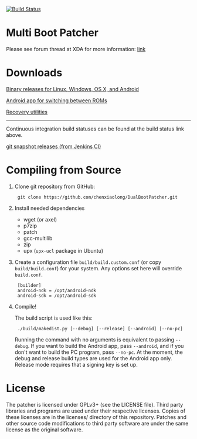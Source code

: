 [![Build Status](http://jenkins.cxl.epac.to/job/DualBoot_Patcher/badge/icon)](https://jenkins.cxl.epac.to/job/DualBoot_Patcher/)

Multi Boot Patcher
==================

Please see forum thread at XDA for more information: [link](http://forum.xda-developers.com/showthread.php?t=2447534)

Downloads
=========
[Binary releases for Linux, Windows, OS X, and Android](http://d-h.st/users/chenxiaolong/?fld_id=24930#files)

[Android app for switching between ROMs](http://d-h.st/users/chenxiaolong/?fld_id=24392#files)

[Recovery utilities](http://d-h.st/users/chenxiaolong/?fld_id=24393&s=file_name&d=ASC)

---

Continuous integration build statuses can be found at the build status link above.

[git snapshot releases (from Jenkins CI)](http://dl.dropbox.com/u/486665/Snapshots/DualBootPatcher/index.html)

Compiling from Source
=====================
1. Clone git repository from GitHub:

        git clone https://github.com/chenxiaolong/DualBootPatcher.git

2. Install needed dependencies
    - wget (or axel)
    - p7zip
    - patch
    - gcc-multilib
    - zip
    - upx (`upx-ucl` package in Ubuntu)

3. Create a configuration file `build/build.custom.conf` (or copy `build/build.conf`) for your system. Any options set here will override `build.conf`.

        [builder]
        android-ndk = /opt/android-ndk
        android-sdk = /opt/android-sdk

4. Compile!

    The build script is used like this:

        ./build/makedist.py [--debug] [--release] [--android] [--no-pc]

    Running the command with no arguments is equivalent to passing `--debug`. If you want to build the Android app, pass `--android`, and if you don't want to build the PC program, pass `--no-pc`. At the moment, the debug and release build types are used for the Android app only. Release mode requires that a signing key is set up.

License
=======
The patcher is licensed under GPLv3+ (see the LICENSE file). Third party libraries and programs are used under their respective licenses. Copies of these licenses are in the licenses/ directory of this repository. Patches and other source code modifications to third party software are under the same license as the original software.
